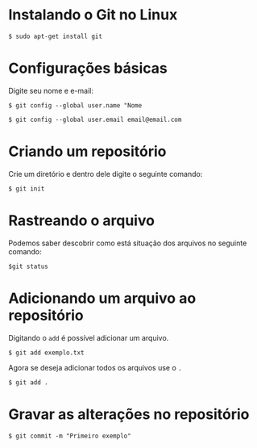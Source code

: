 # Instalando o Git no Linux
`$ sudo apt-get install git`

# Configurações básicas
Digite seu nome e e-mail:

`$ git config --global user.name "Nome`

`$ git config --global user.email email@email.com`

# Criando um repositório
Crie um diretório e dentro dele digite o seguinte comando:

`$ git init`

# Rastreando o arquivo
Podemos saber descobrir como está situação dos arquivos no seguinte comando:

`$git status`

# Adicionando um arquivo ao repositório
Digitando o `add` é possível adicionar um arquivo.

`$ git add exemplo.txt`

Agora se deseja adicionar todos os arquivos use o `.`

`$ git add .`

# Gravar as alterações no repositório 
`$ git commit -m "Primeiro exemplo"`


